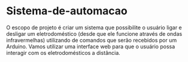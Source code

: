 # Sistema-de-automacao
O escopo de projeto é criar um sistema que possibilite o usuário ligar e desligar um eletrodoméstico (desde que ele funcione através de ondas infravermelhas) utilizando de comandos que serão recebidos por um Arduino. Vamos utilizar uma interface web para que o usuário possa interagir com os eletrodomésticos a distância.
